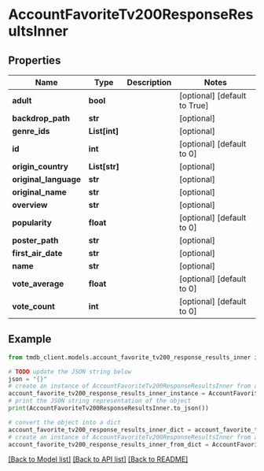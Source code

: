 # AccountFavoriteTv200ResponseResultsInner


## Properties

Name | Type | Description | Notes
------------ | ------------- | ------------- | -------------
**adult** | **bool** |  | [optional] [default to True]
**backdrop_path** | **str** |  | [optional] 
**genre_ids** | **List[int]** |  | [optional] 
**id** | **int** |  | [optional] [default to 0]
**origin_country** | **List[str]** |  | [optional] 
**original_language** | **str** |  | [optional] 
**original_name** | **str** |  | [optional] 
**overview** | **str** |  | [optional] 
**popularity** | **float** |  | [optional] [default to 0]
**poster_path** | **str** |  | [optional] 
**first_air_date** | **str** |  | [optional] 
**name** | **str** |  | [optional] 
**vote_average** | **float** |  | [optional] [default to 0]
**vote_count** | **int** |  | [optional] [default to 0]

## Example

```python
from tmdb_client.models.account_favorite_tv200_response_results_inner import AccountFavoriteTv200ResponseResultsInner

# TODO update the JSON string below
json = "{}"
# create an instance of AccountFavoriteTv200ResponseResultsInner from a JSON string
account_favorite_tv200_response_results_inner_instance = AccountFavoriteTv200ResponseResultsInner.from_json(json)
# print the JSON string representation of the object
print(AccountFavoriteTv200ResponseResultsInner.to_json())

# convert the object into a dict
account_favorite_tv200_response_results_inner_dict = account_favorite_tv200_response_results_inner_instance.to_dict()
# create an instance of AccountFavoriteTv200ResponseResultsInner from a dict
account_favorite_tv200_response_results_inner_from_dict = AccountFavoriteTv200ResponseResultsInner.from_dict(account_favorite_tv200_response_results_inner_dict)
```
[[Back to Model list]](../README.md#documentation-for-models) [[Back to API list]](../README.md#documentation-for-api-endpoints) [[Back to README]](../README.md)


